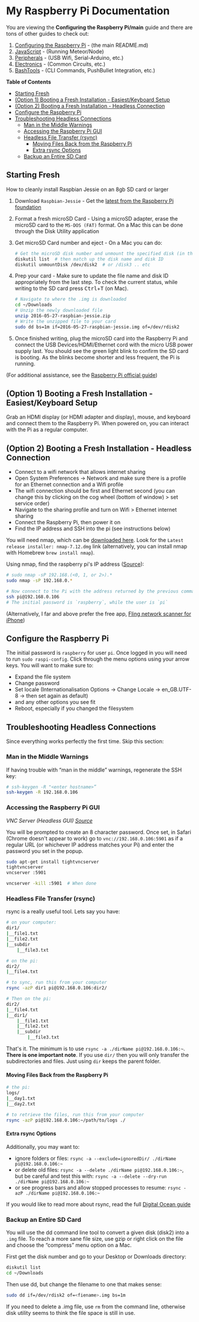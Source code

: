 # My Raspberry Pi Documentation

You are viewing the **Configuring the Raspberry Pi/main** guide and there are tons of other guides to check out:

1. [Configuring the Raspberry Pi](https://github.com/KyleKing/Another_Raspberry_Pi_Guide) - (the main README.md)
2. [JavaScript](JavaScript.md) - (Running Meteor/Node)
3. [Peripherals](Peripherals.md) - (USB Wifi, Serial-Arduino, etc.)
4. [Electronics](Electronics.md) - (Common Circuits, etc.)
5. [BashTools](BashTools.md) - (CLI Commands, PushBullet Integration, etc.)

**Table of Contents**

<!-- MarkdownTOC depth="6" autolink="true" bracket="round" -->

- [Starting Fresh](#starting-fresh)
- [\(Option 1\) Booting a Fresh Installation - Easiest/Keyboard Setup](#option-1-booting-a-fresh-installation---easiestkeyboard-setup)
- [\(Option 2\) Booting a Fresh Installation - Headless Connection](#option-2-booting-a-fresh-installation---headless-connection)
- [Configure the Raspberry Pi](#configure-the-raspberry-pi)
- [Troubleshooting Headless Connections](#troubleshooting-headless-connections)
    - [Man in the Middle Warnings](#man-in-the-middle-warnings)
    - [Accessing the Raspberry Pi GUI](#accessing-the-raspberry-pi-gui)
    - [Headless File Transfer \(rsync\)](#headless-file-transfer-rsync)
        - [Moving Files Back from the Raspberry Pi](#moving-files-back-from-the-raspberry-pi)
        - [Extra rsync Options](#extra-rsync-options)
    - [Backup an Entire SD Card](#backup-an-entire-sd-card)

<!-- /MarkdownTOC -->

## Starting Fresh

How to cleanly install Raspbian Jessie on an 8gb SD card or larger

1. Download `Raspbian-Jessie` - Get the [latest from the Raspberry Pi foundation](https://www.raspberrypi.org/downloads/raspbian/)
2. Format a fresh microSD Card - Using a microSD adapter, erase the microSD card to the `MS-DOS (FAT)` format. On a Mac this can be done through the Disk Utility application
3. Get microSD Card number and eject - On a Mac you can do:

    ```bash
    # Get the microSD disk number and unmount the specified disk (in this case, /dev/disk2)
    diskutil list  # then match up the disk name and disk ID
    diskutil unmountDisk /dev/disk2  # or /disk3 .. etc
    ```

4. Prep your card - Make sure to update the file name and disk ID appropriately from the last step. To check the current status, while writing to the SD card press <kbd>Ctrl</kbd>+<kbd>T</kbd> (on Mac).

    ```bash
    # Navigate to where the .img is downloaded
    cd ~/Downloads
    # Unzip the newly downloaded file
    unzip 2016-05-27-raspbian-jessie.zip
    # Write the unzipped file to your card
    sudo dd bs=1m if=2016-05-27-raspbian-jessie.img of=/dev/rdisk2
    ```

4. Once finished writing, plug the microSD card into the Raspberry Pi and connect the USB Devices/HDMI/Ethernet cord with the micro USB power supply last. You should see the green light blink to confirm the SD card is booting. As the blinks become shorter and less frequent, the Pi is running.

(For additional assistance, see the [Raspberry Pi official guide](http://raspberrypi.stackexchange.com/a/313))

## (Option 1) Booting a Fresh Installation - Easiest/Keyboard Setup

Grab an HDMI display (or HDMI adapter and display), mouse, and keyboard and connect them to the Raspberry Pi. When powered on, you can interact with the Pi as a regular computer.

## (Option 2) Booting a Fresh Installation - Headless Connection

* Connect to a wifi network that allows internet sharing
* Open System Preferences -> Network and make sure there is a profile for an Ethernet connection and a Wifi profile
* The wifi connection should be first and Ethernet second (you can change this by clicking on the cog wheel (bottom of window) > set service order)
* Navigate to the sharing profile and turn on Wifi > Ethernet internet sharing
* Connect the Raspberry Pi, then power it on
* Find the IP address and SSH into the pi (see instructions below)

You will need nmap, which can be [downloaded here](https://nmap.org/download.html#macosx). Look for the `Latest release installer: nmap-7.12.dmg` link (alternatively, you can install nmap with Homebrew `brew install nmap`).

Using nmap, find the raspberry pi's IP address ([Source](http://raspberrypi.stackexchange.com/questions/13936/find-raspberry-pi-address-on-local-network/13937#13937)):

```bash
# sudo nmap -sP 192.168.(<0, 1, or 2>).*
sudo nmap -sP 192.168.0.*

# Now connect to the Pi with the address returned by the previous command
ssh pi@192.168.0.106
# The initial password is `raspberry`, while the user is `pi`
```

(Alternatively, I far and above prefer the free app, [Fling network scanner for iPhone](https://itunes.apple.com/us/app/fing-network-scanner/id430921107?mt=8))

## Configure the Raspberry Pi

The initial password is `raspberry` for user `pi`. Once logged in you will need to run `sudo raspi-config`. Click through the menu options using your arrow keys. You will want to make sure to:

* Expand the file system
* Change password
* Set locale (Internationalisation Options -> Change Locale ->  en_GB.UTF-8 -> then set again as default)
* and any other options you see fit
* Reboot, especially if you changed the filesystem

## Troubleshooting Headless Connections

Since everything works perfectly the first time. Skip this section:

### Man in the Middle Warnings

If having trouble with “man in the middle” warnings, regenerate the SSH key:

```bash
# ssh-keygen -R "<enter hostname>”
ssh-keygen -R 192.168.0.106
```

### Accessing the Raspberry Pi GUI

*VNC Server (Headless GUI) [Source](http://thejackalofjavascript.com/getting-started-raspberry-pi-node-js/)*

You will be prompted to create an 8 character password. Once set, in Safari (Chrome doesn't appear to work) go to `vnc://192.168.0.106:5901` as if a regular URL (or whichever IP address matches your Pi) and enter the password you set in the popup.

```bash
sudo apt-get install tightvncserver
tightvncserver
vncserver :5901

vncserver -kill :5901  # When done
```

### Headless File Transfer (rsync)

rsync is a really useful tool. Lets say you have:

```bash
# on your computer:
dir1/
|__file1.txt
|__file2.txt
|__subdir
    |__file3.txt

# on the pi:
dir2/
|__file4.txt

# to sync, run this from your computer
rsync -azP dir1 pi@192.168.0.106:dir2/

# Then on the pi:
dir2/
|__file4.txt
|__dir1/
    |__file1.txt
    |__file2.txt
    |__subdir
        |__file3.txt
```

That's it. The minimum is to use `rsync -a ./dirName pi@192.168.0.106:~`. **There is one important note**. If you use `dir/` then you will only transfer the subdirectories and files. Just using `dir` keeps the parent folder.

#### Moving Files Back from the Raspberry Pi

```bash
# the pi:
logs/
|__day1.txt
|__day2.txt

# to retrieve the files, run this from your computer
rsync -azP pi@192.168.0.106:~/path/to/logs ./
```

#### Extra rsync Options

Additionally, you may want to:

- ignore folders or files: `rsync -a --exclude=ignoredDir/ ./dirName pi@192.168.0.106:~`
- or delete old files: `rsync -a --delete ./dirName pi@192.168.0.106:~`, but be careful and test this with: `rsync -a --delete --dry-run ./dirName pi@192.168.0.106:~`
- or see progress bars and allow stopped processes to resume: `rsync -azP ./dirName pi@192.168.0.106:~`

If you would like to read more about rsync, read the full [Digital Ocean guide](https://www.digitalocean.com/community/tutorials/how-to-use-rsync-to-sync-local-and-remote-directories-on-a-vps)

### Backup an Entire SD Card

You will use the dd command line tool to convert a given disk (disk2) into a `.img` file. To reach a more sane file size, use gzip or right click on the file and choose the “compress” menu option on a Mac.

First get the disk number and go to your Desktop or Downloads directory:

```bash
diskutil list
cd ~/Downloads
```

Then use dd, but change the filename to one that makes sense:

```bash
sudo dd if=/dev/rdisk2 of=<fiename>.img bs=1m
```

If you need to delete a .img file, use ```rm``` from the command line, otherwise disk utility seems to think the file space is still in use.
